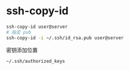 # ssh-copy-id
```bash
ssh-copy-id user@server
# 指定 pub
ssh-copy-id -i ~/.ssh/id_rsa.pub user@server
```

密钥添加位置
```bash
~/.ssh/authorized_keys
```